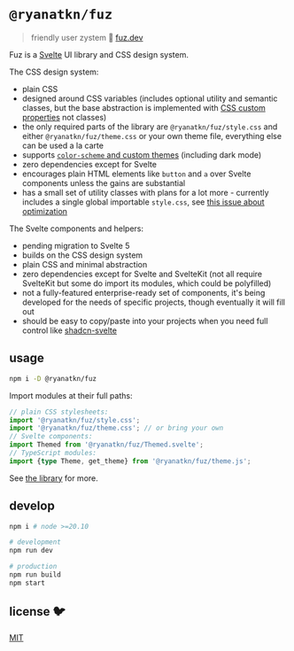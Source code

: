 # `@ryanatkn/fuz`

> friendly user zystem 🧶 [fuz.dev](https://www.fuz.dev/)

Fuz is a <a href="https://svelte.dev/">Svelte</a> UI library and CSS design system.

The CSS design system:

- plain CSS
- designed around CSS variables (includes optional utility and semantic classes,
  but the base abstraction is implemented with
  [CSS custom properties](https://developer.mozilla.org/en-US/docs/Web/CSS/--*) not classes)
- the only required parts of the library are `@ryanatkn/fuz/style.css` and either
  `@ryanatkn/fuz/theme.css` or your own theme file, everything else can be used a la carte
- supports [`color-scheme` and custom themes](https://www.fuz.dev/library/theme)
  (including dark mode)
- zero dependencies except for Svelte
- encourages plain HTML elements like `button` and `a` over Svelte components
  unless the gains are substantial
- has a small set of utility classes with plans for a lot more -
  currently includes a single global importable `style.css`,
  see [this issue about optimization](https://github.com/ryanatkn/fuz/issues/277)

The Svelte components and helpers:

- pending migration to Svelte 5
- builds on the CSS design system
- plain CSS and minimal abstraction
- zero dependencies except for Svelte and SvelteKit
  (not all require SvelteKit but some do import its modules, which could be polyfilled)
- not a fully-featured enterprise-ready set of components,
  it's being developed for the needs of specific projects, though eventually it will fill out
- should be easy to copy/paste into your projects when you need full control like
  [shadcn-svelte](https://github.com/huntabyte/shadcn-svelte)

## usage

```bash
npm i -D @ryanatkn/fuz
```

Import modules at their full paths:

```ts
// plain CSS stylesheets:
import '@ryanatkn/fuz/style.css';
import '@ryanatkn/fuz/theme.css'; // or bring your own
// Svelte components:
import Themed from '@ryanatkn/fuz/Themed.svelte';
// TypeScript modules:
import {type Theme, get_theme} from '@ryanatkn/fuz/theme.js';
```

See [the library](https://www.fuz.dev/library) for more.

## develop

```bash
npm i # node >=20.10

# development
npm run dev

# production
npm run build
npm start
```

## license 🐦

[MIT](LICENSE)
